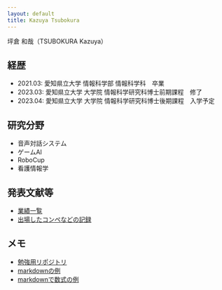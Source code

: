 ```yaml
---
layout: default
title: Kazuya Tsubokura
---
```


坪倉 和哉（TSUBOKURA Kazuya）

## 経歴
- 2021.03: 愛知県立大学 情報科学部 情報科学科　卒業
- 2023.03: 愛知県立大学 大学院 情報科学研究科博士前期課程　修了
- 2023.04: 愛知県立大学 大学院 情報科学研究科博士後期課程　入学予定

## 研究分野
- 音声対話システム
- ゲームAI
- RoboCup
- 看護情報学

## 発表文献等
- [業績一覧](./publication/publication.html)
- [出場したコンペなどの記録](./publication/compe.html)

## メモ
- [勉強用リポジトリ](https://github.com/kzy-tbkr/Study)
- [markdownの例](./md/markdown.html)
- [markdownで数式の例](./md/formula.html)
